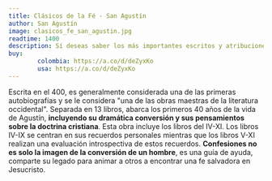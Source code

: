 ```yaml
---
title: Clásicos de la Fé - San Agustín
author: San Agustín
image: clasicos_fe_san_agustin.jpg
readtime: 1400
description: Sí deseas saber los más importantes escritos y atribuciones de San Agustín; este libro es para TI.
buy:
        colombia: https://a.co/d/deZyxKo
        usa: https://a.co/d/deZyxKo
---
```


Escrita en el 400, es generalmente considerada una de las primeras autobiografías y se le considera "una de las obras maestras de la literatura occidental". Separada en 13 libros, abarca los primeros 40 años de la vida de Agustín, **incluyendo su dramática conversión y sus pensamientos sobre la doctrina cristiana**. Esta obra incluye los libros del IV-XI. Los libros IV-IX se centran en sus recuerdos personales mientras que los libros V-XI realizan una evaluación introspectiva de estos recuerdos. **Confesiones no es solo la imagen de la conversión de un hombre**, es una guía de ayuda, comparte su legado para animar a otros a encontrar una fe salvadora en Jesucristo.
